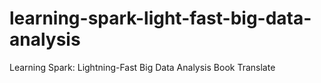 # learning-spark-light-fast-big-data-analysis
Learning Spark: Lightning-Fast Big Data Analysis Book Translate

